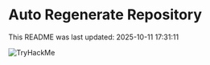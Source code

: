 # Auto Regenerate Repository

This README was last updated: 2025-10-11 17:31:11

 ![TryHackMe](https://tryhackme.com/badge/533634)